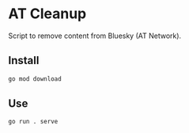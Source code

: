 # AT Cleanup

Script to remove content from Bluesky (AT Network).


## Install

```sh
go mod download
```

## Use

```sh
go run . serve
```